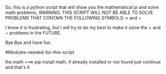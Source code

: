 So, this is a python script that will show you the mathematical pi and solve math problems, WARNING: THIS SCRIPT WILL NOT BE ABLE TO SOLVE PROBLEMS THAT CONTAIN THE FOLLOWING SYMBOLS: × and ÷




I know it is frustrating, but I will try to do my best to make it solve the × and ÷ problems in the FUTURE.





Bye Bye and have fun.


#Modules-needed-for-this-script





the math ===> pip install math, if already installed or not found just continue
and that's it
